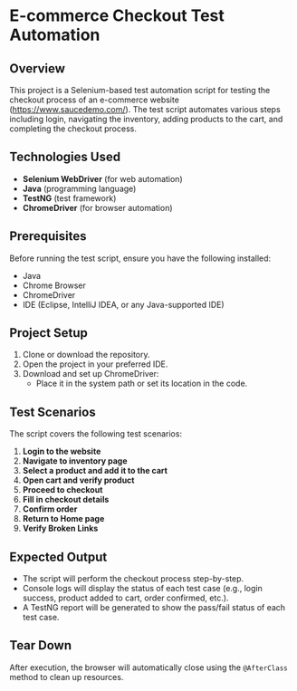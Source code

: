 # E-commerce Checkout Test Automation

## Overview
This project is a Selenium-based test automation script for testing the checkout process of an e-commerce website (https://www.saucedemo.com/). The test script automates various steps including login, navigating the inventory, adding products to the cart, and completing the checkout process.

## Technologies Used
- **Selenium WebDriver** (for web automation)
- **Java** (programming language)
- **TestNG** (test framework)
- **ChromeDriver** (for browser automation)

## Prerequisites
Before running the test script, ensure you have the following installed:
- Java 
- Chrome Browser
- ChromeDriver 
- IDE (Eclipse, IntelliJ IDEA, or any Java-supported IDE)

## Project Setup
1. Clone or download the repository.
2. Open the project in your preferred IDE.
3. Download and set up ChromeDriver:
   - Place it in the system path or set its location in the code.

## Test Scenarios
The script covers the following test scenarios:

1. **Login to the website**
2. **Navigate to inventory page**
3. **Select a product and add it to the cart**
4. **Open cart and verify product**
5. **Proceed to checkout**
6. **Fill in checkout details**
7. **Confirm order**
8. **Return to Home page**
9. **Verify Broken Links**

## Expected Output
- The script will perform the checkout process step-by-step.
- Console logs will display the status of each test case (e.g., login success, product added to cart, order confirmed, etc.).
- A TestNG report will be generated to show the pass/fail status of each test case.

## Tear Down
After execution, the browser will automatically close using the `@AfterClass` method to clean up resources.
